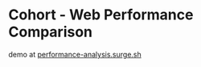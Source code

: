 # Cohort - Web Performance Comparison

demo at [performance-analysis.surge.sh](https://performance-analysis.surge.sh/)
